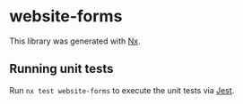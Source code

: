 # website-forms

This library was generated with [Nx](https://nx.dev).

## Running unit tests

Run `nx test website-forms` to execute the unit tests via [Jest](https://jestjs.io).
